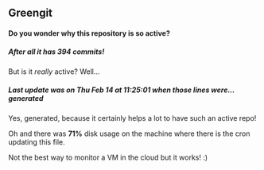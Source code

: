 ## Greengit

#### Do you wonder why this repository is so active?

##### After all it has 394 commits!

But is it *really* active? Well...

##### Last update was on Thu Feb 14 at 11:25:01 when those lines were... generated

Yes, generated, because it certainly helps a lot to have such an active repo!

Oh and there was **71%** disk usage on the machine
where there is the cron updating this file.

Not the best way to monitor a VM in the cloud but it works! :)
